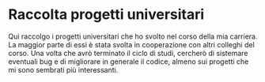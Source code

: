 # Raccolta progetti universitari
Qui raccolgo i progetti universitari che ho svolto nel corso della mia carriera. La maggior parte di essi è stata svolta in cooperazione con altri colleghi del corso. Una volta che avrò terminato il ciclo di studi, cercherò di sistemare eventuali bug e di migliorare in generale il codice, almeno sui progetti che mi sono sembrati più interessanti.
